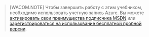 > [WACOM.NOTE] Чтобы завершить работу с этим учебником, необходимо использовать учетную запись Azure. Вы можете <a href="/ru-ru/pricing/member-offers/msdn-benefits-details/" target="_blank">активировать свои преимущества подписчика MSDN</a> или <a href="/ru-ru/pricing/free-trial/" target="_blank">зарегистрироваться на использование бесплатной пробной версии</a>.

